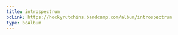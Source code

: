 ```yaml
---
title: introspectrum
bcLink: https://hockyrutchins.bandcamp.com/album/introspectrum
type: bcAlbum
---
```

